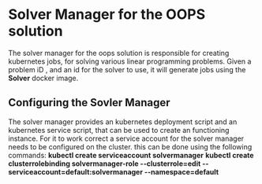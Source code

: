 # Solver Manager for the OOPS solution
The solver manager for the oops solution is responsible for creating kubernetes jobs, for solving various linear programming problems. Given a problem iD , and an id for the solver to use, it will generate jobs using the **Solver** docker image.

## Configuring the Sovler Manager
The solver manager provides an kubernetes deployment script and an kubernetes service script, that can be used to create an functioning instance. For it to work correct a service account for the solver manager needs to be configured on the cluster. this can be done using the following commands:
**kubectl create serviceaccount solvermanager**
**kubectl create clusterrolebinding solvermanager-role --clusterrole=edit --serviceaccount=default:solvermanager --namespace=default**